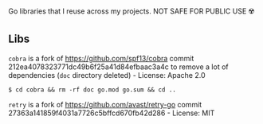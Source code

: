 Go libraries that I reuse across my projects. NOT SAFE FOR PUBLIC USE ☢️

## Libs

`cobra` is a fork of https://github.com/spf13/cobra commit 212ea4078323771dc49b6f25a41d84efbaac3a4c to remove a lot of dependencies (`doc` directory deleted) - License: Apache 2.0

```shell
$ cd cobra && rm -rf doc go.mod go.sum && cd ..
```

`retry` is a fork of https://github.com/avast/retry-go commit 27363a141859f4031a7726c5bffcd670fb42d286 - License: MIT

